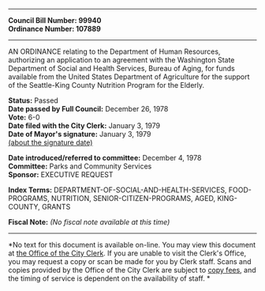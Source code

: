 * * * * *  
  
**Council Bill Number: [](#h0)[](#h2)99940**   
**Ordinance Number: 107889**  
  
* * * * *  
  
AN ORDINANCE relating to the Department of Human Resources, authorizing an application to an agreement with the Washington State Department of Social and Health Services, Bureau of Aging, for funds available from the United States Department of Agriculture for the support of the Seattle-King County Nutrition Program for the Elderly.  
  
**Status:** Passed   
**Date passed by Full Council:** December 26, 1978   
**Vote:** 6-0   
**Date filed with the City Clerk:** January 3, 1979   
**Date of Mayor's signature:** January 3, 1979   
[(about the signature date)](/~public/approvaldate.htm)   
  
  
**Date introduced/referred to committee:** December 4, 1978   
**Committee:** Parks and Community Services   
**Sponsor:** EXECUTIVE REQUEST   
  
**Index Terms:** DEPARTMENT-OF-SOCIAL-AND-HEALTH-SERVICES, FOOD-PROGRAMS, NUTRITION, SENIOR-CITIZEN-PROGRAMS, AGED, KING-COUNTY, GRANTS  
  
**Fiscal Note:** *(No fiscal note available at this time)*  
  
* * * * *  
  
*No text for this document is available on-line. You may view this document at [the Office of the City Clerk](http://www.seattle.gov/leg/clerk/contactUs.htm). If you are unable to visit the Clerk's Office, you may request a copy or scan be made for you by Clerk staff. Scans and copies provided by the Office of the City Clerk are subject to [copy fees](http://clerk.seattle.gov/~public/clerkfees.htm), and the timing of service is dependent on the availability of staff. *  
  
  
